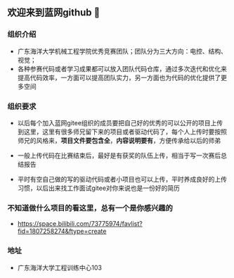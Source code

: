 ## 欢迎来到蓝网github 👋

### 组织介绍
- 广东海洋大学机械工程学院优秀竞赛团队；团队分为三大方向：电控、结构、视觉；
- 各种参赛代码或者学习成果都可以放入团队代码仓库，通过多次迭代和优化来提高代码效率，一方面可以提高团队实力，另一方面也为代码的优化提供了更多空间

### 组织要求
- 以后每个加入蓝网gitee组织的成员要把自己好的优秀的可以公开的项目上传到这里，这里有很多师兄留下来的项目或者驱动代码了，每个人上传时要按照师兄的风格来，**项目文件要包含全**，**内容说明要有**，方便传承给以后的师弟

- 一般上传代码在比赛结束后，最好是有获奖的队伍上传，相当于写一次赛后总结报告

- 平时有空自己做的写的驱动代码或者小项目也可以上传，平时养成良好的上传习惯，以后出来找工作面试gitee对你来说也是一份好的简历


### 不知道做什么项目的看这里，总有一个是你感兴趣的
- https://space.bilibili.com/73775974/favlist?fid=1807258274&ftype=create


### 地址
- 广东海洋大学工程训练中心103

